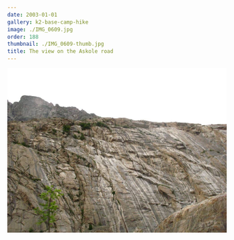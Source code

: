 ```yaml
---
date: 2003-01-01
gallery: k2-base-camp-hike
image: ./IMG_0609.jpg
order: 188
thumbnail: ./IMG_0609-thumb.jpg
title: The view on the Askole road
---
```


![The view on the Askole road](./IMG_0609.jpg)